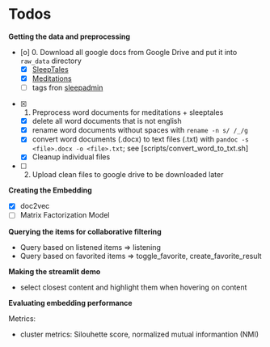 # Todos

**Getting the data and preprocessing**

- [o] 0. Download all google docs from Google Drive and put it into `raw_data` directory
	- [X] [SleepTales](https://drive.google.com/drive/folders/1qdk0Su_vD7hXMlK44wG3p2-EPpb53K8j)
	- [X] [Meditations](https://drive.google.com/drive/folders/1caTUsbK7GBT5-ec4hNX7GL9dnxJNh7se?q=type:document%20parent:1caTUsbK7GBT5-ec4hNX7GL9dnxJNh7se)
	- [ ] tags fron [sleepadmin](https://sleepadmin.ipnos.com/database)
- [X] 1. Preprocess word documents for meditations + sleeptales
	- [X] delete all word documents that is not english
	- [X] rename word documents without spaces with `rename -n s/ /_/g`
	- [X] convert word documents (.docx) to text files (.txt) with `pandoc -s <file>.docx -o <file>.txt`; see [scripts/convert_word_to_txt.sh]
	- [X] Cleanup individual files
- [ ] 2. Upload clean files to google drive to be downloaded later

**Creating the Embedding**

- [X] doc2vec
- [ ] Matrix Factorization Model

**Querying the items for collaborative filtering**

- Query based on listened items => listening
- Query based on favorited items => toggle_favorite, create_favorite_result

**Making the streamlit demo**

- select closest content and highlight them when hovering on content



**Evaluating embedding performance**

Metrics:
- cluster metrics: Silouhette score, normalized mutual informantion (NMI)
